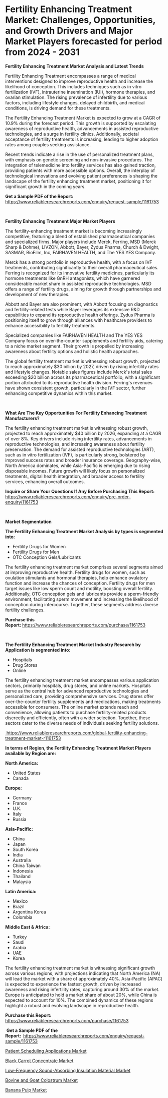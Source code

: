 <p><h1>Fertility Enhancing Treatment Market: Challenges, Opportunities, and Growth Drivers and Major Market Players forecasted for period from 2024 - 2031</h1></p><p><strong>Fertility Enhancing Treatment Market Analysis and Latest Trends</strong></p>
<p><p>Fertility Enhancing Treatment encompasses a range of medical interventions designed to improve reproductive health and increase the likelihood of conception. This includes techniques such as in vitro fertilization (IVF), intrauterine insemination (IUI), hormone therapies, and ovarian stimulation. The rising prevalence of infertility due to various factors, including lifestyle changes, delayed childbirth, and medical conditions, is driving demand for these treatments.</p><p>The Fertility Enhancing Treatment Market is expected to grow at a CAGR of 10.9% during the forecast period. This growth is supported by escalating awareness of reproductive health, advancements in assisted reproductive technologies, and a surge in fertility clinics. Additionally, societal acceptance of fertility treatments is increasing, leading to higher adoption rates among couples seeking assistance.</p><p>Recent trends indicate a rise in the use of personalized treatment plans, with emphasis on genetic screening and non-invasive procedures. The integration of telemedicine into fertility services has also gained traction, providing patients with more accessible options. Overall, the interplay of technological innovations and evolving patient preferences is shaping the landscape of the fertility enhancing treatment market, positioning it for significant growth in the coming years.</p></p>
<p><strong>Get a Sample PDF of the Report:&nbsp;</strong> <a href="https://www.reliableresearchreports.com/enquiry/request-sample/1161753?utm_campaign=1393&utm_medium=2&utm_source=Github&utm_content=ia&utm_term=29092024&utm_id=fertility-enhancing-treatment">https://www.reliableresearchreports.com/enquiry/request-sample/1161753</a></p>
<p>&nbsp;</p>
<p><strong>Fertility Enhancing Treatment Major Market Players</strong></p>
<p><p>The fertility-enhancing treatment market is becoming increasingly competitive, featuring a blend of established pharmaceutical companies and specialized firms. Major players include Merck, Ferring, MSD (Merck Sharp & Dohme), LIVZON, Abbott, Bayer, Zydus Pharma, Church & Dwight, SASMAR, BioFilm, Inc, FAIRHAVEN HEALTH, and The YES YES Company.</p><p>Merck has a strong portfolio in reproductive health, with a focus on IVF treatments, contributing significantly to their overall pharmaceutical sales. Ferring is recognized for its innovative fertility medicines, particularly its hormone treatments like GnRH antagonists, which have garnered considerable market share in assisted reproductive technologies. MSD offers a range of fertility drugs, aiming for growth through partnerships and development of new therapies.</p><p>Abbott and Bayer are also prominent, with Abbott focusing on diagnostics and fertility-related tests while Bayer leverages its extensive R&D capabilities to expand its reproductive health offerings. Zydus Pharma is positioning itself to grow through alliances with healthcare providers to enhance accessibility to fertility treatments. </p><p>Specialized companies like FAIRHAVEN HEALTH and The YES YES Company focus on over-the-counter supplements and fertility aids, catering to a niche market segment. Their growth is propelled by increasing awareness about fertility options and holistic health approaches.</p><p>The global fertility treatment market is witnessing robust growth, projected to reach approximately $30 billion by 2027, driven by rising infertility rates and lifestyle changes. Notable sales figures include Merck's total sales exceeding $20 billion across its pharmaceutical portfolio, with a significant portion attributed to its reproductive health division. Ferring's revenues have shown consistent growth, particularly in the IVF sector, further enhancing competitive dynamics within this market.</p></p>
<p>&nbsp;</p>
<p><strong>What Are The Key Opportunities For Fertility Enhancing Treatment Manufacturers?</strong></p>
<p><p>The fertility enhancing treatment market is witnessing robust growth, projected to reach approximately $40 billion by 2026, expanding at a CAGR of over 8%. Key drivers include rising infertility rates, advancements in reproductive technologies, and increasing awareness about fertility preservation. The demand for assisted reproductive technologies (ART), such as in vitro fertilization (IVF), is particularly strong, bolstered by improved success rates and broader insurance coverage. Geography-wise, North America dominates, while Asia-Pacific is emerging due to rising disposable incomes. Future growth will likely focus on personalized treatments, digital health integration, and broader access to fertility services, enhancing overall outcomes.</p></p>
<p><strong>Inquire or Share Your Questions If Any Before Purchasing This Report:</strong> <a href="https://www.reliableresearchreports.com/enquiry/pre-order-enquiry/1161753?utm_campaign=1393&utm_medium=2&utm_source=Github&utm_content=ia&utm_term=29092024&utm_id=fertility-enhancing-treatment">https://www.reliableresearchreports.com/enquiry/pre-order-enquiry/1161753</a></p>
<p>&nbsp;</p>
<p><strong>Market Segmentation</strong></p>
<p><strong>The Fertility Enhancing Treatment Market Analysis by types is segmented into:</strong></p>
<p><ul><li>Fertility Drugs for Women</li><li>Fertility Drugs for Men</li><li>OTC Conception Gels/Lubricants</li></ul></p>
<p><p>The fertility enhancing treatment market comprises several segments aimed at improving reproductive health. Fertility drugs for women, such as ovulation stimulants and hormonal therapies, help enhance ovulatory function and increase the chances of conception. Fertility drugs for men target issues like low sperm count and motility, boosting overall fertility. Additionally, OTC conception gels and lubricants provide a sperm-friendly environment, facilitating sperm movement and increasing the likelihood of conception during intercourse. Together, these segments address diverse fertility challenges.</p></p>
<p><strong>Purchase this Report:&nbsp;</strong><a href="https://www.reliableresearchreports.com/purchase/1161753?utm_campaign=1393&utm_medium=2&utm_source=Github&utm_content=ia&utm_term=29092024&utm_id=fertility-enhancing-treatment">https://www.reliableresearchreports.com/purchase/1161753</a></p>
<p>&nbsp;</p>
<p><strong>The Fertility Enhancing Treatment Market Industry Research by Application is segmented into:</strong></p>
<p><ul><li>Hospitals</li><li>Drug Stores</li><li>Online</li></ul></p>
<p><p>The fertility enhancing treatment market encompasses various application sectors, primarily hospitals, drug stores, and online markets. Hospitals serve as the central hub for advanced reproductive technologies and personalized care, providing comprehensive services. Drug stores offer over-the-counter fertility supplements and medications, making treatments accessible for consumers. The online market extends reach and convenience, allowing patients to purchase fertility-related products discreetly and efficiently, often with a wider selection. Together, these sectors cater to the diverse needs of individuals seeking fertility solutions.</p></p>
<p><a href="https://www.reliableresearchreports.com/global-fertility-enhancing-treatment-market-r1161753?utm_campaign=1393&utm_medium=2&utm_source=Github&utm_content=ia&utm_term=29092024&utm_id=fertility-enhancing-treatment">&nbsp;https://www.reliableresearchreports.com/global-fertility-enhancing-treatment-market-r1161753</a></p>
<p><strong>In terms of Region, the Fertility Enhancing Treatment Market Players available by Region are:</strong></p>
<p>
    <p> <strong> North America: </strong>
        <ul>
            <li>United States</li>
            <li>Canada</li>
        </ul>
        </p> 
    <p> <strong> Europe: </strong>
        <ul>
            <li>Germany</li>
            <li>France</li>
            <li>U.K.</li>
            <li>Italy</li>
            <li>Russia</li>
        </ul>
        </p> 
    <p> <strong> Asia-Pacific: </strong>
        <ul>
            <li>China</li>
            <li>Japan</li>
            <li>South Korea</li>
            <li>India</li>
            <li>Australia</li>
            <li>China Taiwan</li>
            <li>Indonesia</li>
            <li>Thailand</li>
            <li>Malaysia</li>
        </ul>
        </p> 
    <p> <strong> Latin America: </strong>
        <ul>
            <li>Mexico</li>
            <li>Brazil</li>
            <li>Argentina Korea</li>
            <li>Colombia</li>
        </ul>
        </p> 
    <p> <strong> Middle East & Africa: </strong>
        <ul>
            <li>Turkey</li>
            <li>Saudi</li>
            <li>Arabia</li>
            <li>UAE</li>
            <li>Korea</li>
        </ul>
    </p>
    </p>
<p><p>The fertility enhancing treatment market is witnessing significant growth across various regions, with projections indicating that North America (NA) will lead the market with a share of approximately 40%. Asia-Pacific (APAC) is expected to experience the fastest growth, driven by increased awareness and rising infertility rates, capturing around 30% of the market. Europe is anticipated to hold a market share of about 20%, while China is expected to account for 10%. The combined dynamics of these regions highlight a robust and evolving landscape in reproductive health.</p></p>
<p><strong>Purchase this Report: </strong><a href="https://www.reliableresearchreports.com/purchase/1161753?utm_campaign=1393&utm_medium=2&utm_source=Github&utm_content=ia&utm_term=29092024&utm_id=fertility-enhancing-treatment">https://www.reliableresearchreports.com/purchase/1161753</a></p>
<p>&nbsp;<strong>Get a Sample PDF of the Report:&nbsp;&nbsp;</strong><a href="https://www.reliableresearchreports.com/enquiry/request-sample/1161753?utm_campaign=1393&utm_medium=2&utm_source=Github&utm_content=ia&utm_term=29092024&utm_id=fertility-enhancing-treatment">https://www.reliableresearchreports.com/enquiry/request-sample/1161753</a></p>
<p><strong></strong></p>
<p><p><a href="https://github.com/SamiaChowdhury801/Market-Research-Report-List-1/blob/main/patient-scheduling-applications-market.md?utm_campaign=1393&utm_medium=2&utm_source=Github&utm_content=ia&utm_term=29092024&utm_id=fertility-enhancing-treatment">Patient Scheduling Applications Market</a></p><p><a href="https://www.linkedin.com/pulse/black-carrot-concentrate-market-insights-products-regional-5qdjf?utm_campaign=1393&utm_medium=2&utm_source=Github&utm_content=ia&utm_term=29092024&utm_id=fertility-enhancing-treatment">Black Carrot Concentrate Market</a></p><p><a href="https://issuu.com/reportprime-2/docs/low-frequency-sound-absorbing-insul_23303b042a8caf?utm_campaign=1393&utm_medium=2&utm_source=Github&utm_content=ia&utm_term=29092024&utm_id=fertility-enhancing-treatment">Low-Frequency Sound-Absorbing Insulation Material Market</a></p><p><a href="https://issuu.com/reportprime-2/docs/bovine-and-goat-colostrum-market-si_d1b141126e232a?utm_campaign=1393&utm_medium=2&utm_source=Github&utm_content=ia&utm_term=29092024&utm_id=fertility-enhancing-treatment">Bovine and Goat Colostrum Market</a></p><p><a href="https://www.linkedin.com/pulse/banana-pulp-market-trends-strategic-insights-2024-2031-flagshipin-gxznf?utm_campaign=1393&utm_medium=2&utm_source=Github&utm_content=ia&utm_term=29092024&utm_id=fertility-enhancing-treatment">Banana Pulp Market</a></p></p>